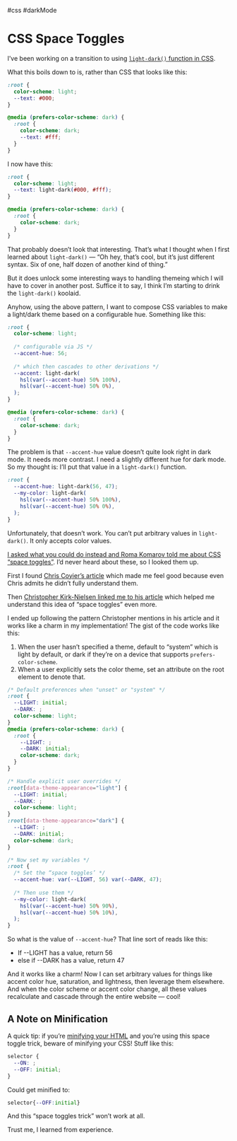 #css #darkMode

# CSS Space Toggles

I’ve been working on a transition to using [`light-dark()` function in CSS](https://web.dev/articles/light-dark).

What this boils down to is, rather than CSS that looks like this:

```css
:root {
  color-scheme: light;
  --text: #000;
}

@media (prefers-color-scheme: dark) {
  :root {
    color-scheme: dark;
    --text: #fff;
  }
}
```

I now have this:

```css
:root {
  color-scheme: light;
  --text: light-dark(#000, #fff);
}

@media (prefers-color-scheme: dark) {
  :root {
    color-scheme: dark;
  }
}
```

That probably doesn’t look that interesting. That’s what I thought when I first learned about `light-dark()` — “Oh hey, that’s cool, but it’s just different syntax. Six of one, half dozen of another kind of thing.”

But it does unlock some interesting ways to handling themeing which I will have to cover in another post. Suffice it to say, I think I’m starting to drink the `light-dark()` koolaid.

Anyhow, using the above pattern, I want to compose CSS variables to make a light/dark theme based on a configurable hue. Something like this:

```css
:root {
  color-scheme: light;
  
  /* configurable via JS */
  --accent-hue: 56; 
  
  /* which then cascades to other derivations */
  --accent: light-dark(
    hsl(var(--accent-hue) 50% 100%),
    hsl(var(--accent-hue) 50% 0%),
  );
}

@media (prefers-color-scheme: dark) {
  :root {
    color-scheme: dark;
  }
}
```

The problem is that `--accent-hue` value doesn’t quite look right in dark mode. It needs more contrast. I need a slightly different hue for dark mode. So my thought is: I’ll put that value in a `light-dark()` function.

```css
:root {
  --accent-hue: light-dark(56, 47);
  --my-color: light-dark(
    hsl(var(--accent-hue) 50% 100%),
    hsl(var(--accent-hue) 50% 0%),
  );
}
```

Unfortunately, that doesn’t work. You can’t put arbitrary values in `light-dark()`. It only accepts color values.

[I asked what you could do instead and Roma Komarov told me about CSS “space toggles”](https://mastodon.social/@jimniels/113848057658992957). I’d never heard about these, so I looked them up.

First I found [Chris Coyier’s article](https://css-tricks.com/the-css-custom-property-toggle-trick/) which made me feel good because even Chris admits  he didn’t fully understand them.

Then [Christopher Kirk-Nielsen linked me to his article](https://css-tricks.com/a-dry-approach-to-color-themes-in-css/) which helped me understand this idea of “space toggles” even more.

I ended up following the pattern Christopher mentions in his article and it works like a charm in my implementation! The gist of the code works like this:

1. When the user hasn’t specified a theme, default to “system” which is light by default, or dark if they’re on a device that supports `prefers-color-scheme`.
2. When a user explicitly sets the color theme, set an attribute on the root element to denote that.

```css
/* Default preferences when "unset" or "system" */
:root {
  --LIGHT: initial;
  --DARK: ;
  color-scheme: light;
}
@media (prefers-color-scheme: dark) {
  :root {
    --LIGHT: ;
    --DARK: initial;
    color-scheme: dark;
  }
}

/* Handle explicit user overrides */
:root[data-theme-appearance="light"] {
  --LIGHT: initial;
  --DARK: ;
  color-scheme: light;
}
:root[data-theme-appearance="dark"] {
  --LIGHT: ;
  --DARK: initial;
  color-scheme: dark;
}

/* Now set my variables */
:root {
  /* Set the “space toggles’ */
  --accent-hue: var(--LIGHT, 56) var(--DARK, 47);
  
  /* Then use them */
  --my-color: light-dark(
    hsl(var(--accent-hue) 50% 90%),
    hsl(var(--accent-hue) 50% 10%),
  );
}
```

So what is the value of `--accent-hue`? That line sort of reads like this:

- If --LIGHT has a value, return 56
- else if --DARK has a value, return 47

And it works like a charm! Now I can set arbitrary values for things like accent color hue, saturation, and lightness, then leverage them elsewhere. And when the color scheme or accent color change, all these values recalculate and cascade through the entire website — cool!

## A Note on Minification

A quick tip: if you’re [minifying your HTML](https://blog.jim-nielsen.com/2025/html-minification/) and you’re using this space toggle trick, beware of minifying your CSS! Stuff like this:

```css
selector {
  --ON: ;
  --OFF: initial;
}
```

Could get minified to:

```css
selector{--OFF:initial}
```

And this “space toggles trick” won’t work at all.

Trust me, I learned from experience.